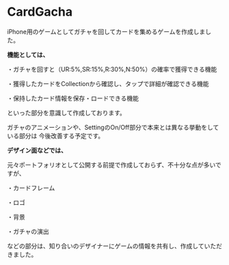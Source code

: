 # CardGacha

iPhone用のゲームとしてガチャを回してカードを集めるゲームを作成しました。


__機能としては、__

・ガチャを回すと（UR:5%,SR:15%,R:30%,N:50%）の確率で獲得できる機能

・獲得したカードをCollectionから確認し、タップで詳細が確認できる機能

・保持したカード情報を保存・ロードできる機能

といった部分を意識して作成しております。


ガチャのアニメーションや、SettingのOn/Off部分で本来とは異なる挙動をしている部分は
今後改善する予定です。


__デザイン面などでは、__

元々ポートフォリオとして公開する前提で作成しておらず、不十分な点が多いですが、

・カードフレーム

・ロゴ

・背景

・ガチャの演出

などの部分は、知り合いのデザイナーにゲームの情報を共有し、作成していただきました。


